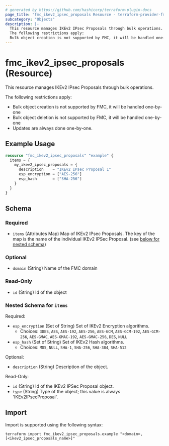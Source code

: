 ```yaml
---
# generated by https://github.com/hashicorp/terraform-plugin-docs
page_title: "fmc_ikev2_ipsec_proposals Resource - terraform-provider-fmc"
subcategory: "Objects"
description: |-
  This resource manages IKEv2 IPsec Proposals through bulk operations.
  The following restrictions apply:
  Bulk object creation is not supported by FMC, it will be handled one-by-oneBulk object deletion is not supported by FMC, it will be handled one-by-oneUpdates are always done one-by-one.
---
```


# fmc_ikev2_ipsec_proposals (Resource)

This resource manages IKEv2 IPsec Proposals through bulk operations.

The following restrictions apply:
  - Bulk object creation is not supported by FMC, it will be handled one-by-one
  - Bulk object deletion is not supported by FMC, it will be handled one-by-one
  - Updates are always done one-by-one.

## Example Usage

```terraform
resource "fmc_ikev2_ipsec_proposals" "example" {
  items = {
    my_ikev2_ipsec_proposals = {
      description    = "IKEv2 IPsec Proposal 1"
      esp_encryption = ["AES-256"]
      esp_hash       = ["SHA-256"]
    }
  }
}
```

<!-- schema generated by tfplugindocs -->
## Schema

### Required

- `items` (Attributes Map) Map of IKEv2 IPsec Proposals. The key of the map is the name of the individual IKEv2 IPSec Proposal. (see [below for nested schema](#nestedatt--items))

### Optional

- `domain` (String) Name of the FMC domain

### Read-Only

- `id` (String) Id of the object

<a id="nestedatt--items"></a>
### Nested Schema for `items`

Required:

- `esp_encryption` (Set of String) Set of IKEv2 Encryption algorithms.
  - Choices: `3DES`, `AES`, `AES-192`, `AES-256`, `AES-GCM`, `AES-GCM-192`, `AES-GCM-256`, `AES-GMAC`, `AES-GMAC-192`, `AES-GMAC-256`, `DES`, `NULL`
- `esp_hash` (Set of String) Set of IKEv2 Hash algorithms.
  - Choices: `MD5`, `NULL`, `SHA-1`, `SHA-256`, `SHA-384`, `SHA-512`

Optional:

- `description` (String) Description of the object.

Read-Only:

- `id` (String) Id of the IKEv2 IPSec Proposal object.
- `type` (String) Type of the object; this value is always 'IKEv2IPsecProposal'.

## Import

Import is supported using the following syntax:

```shell
terraform import fmc_ikev2_ipsec_proposals.example "<domain>,[<ikev2_ipsec_proposals_name>]"
```
